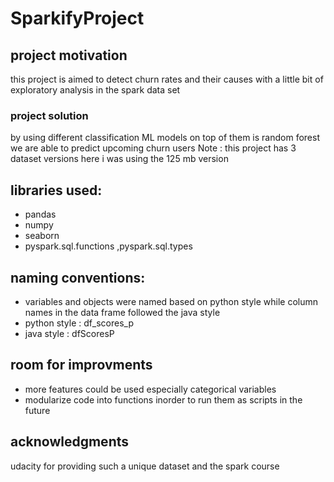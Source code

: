# SparkifyProject
## project motivation
this project is aimed to detect churn rates and their causes with a little bit of exploratory analysis in the spark data set

### project solution 
by using different classification ML models on top of them is random forest we are able to predict upcoming churn users
Note : this project has 3 dataset versions here i was using the 125 mb version

## libraries used:
- pandas 
- numpy
- seaborn
- pyspark.sql.functions ,pyspark.sql.types

## naming conventions:
- variables and objects were named based on python style while column names in the data frame followed the java style 
- python style : df_scores_p
- java style : dfScoresP

## room for improvments
- more features could be used especially categorical variables 
- modularize code into functions inorder to run them as scripts in the future 
## acknowledgments
udacity for providing such a unique dataset and the spark course 

